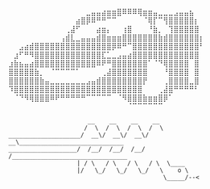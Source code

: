 ⠀⠀⠀⠀⠀⠀⠀⠀⠀⠀⠀⠀⠀⠀⠀⣀⣤⣤⣴⣶⣶⣿⠿⠿⠿⢿⣶⣶⣤⣀⣀⣀⣠⣤⣤⣦⠀⠀
⠀⠀⠀⠀⠀⠀⠀⠀⠀⠀⠀⠀⠀⣴⣿⡿⠿⠛⠛⠉⠉⠀⠀⠀⠀⠀⠈⢿⡏⠉⢻⣿⣿⣿⣿⣿⡆⠀
⠀⠀⠀⠀⠀⠀⠀⠀⠀⠀⠀⢀⣼⠋⠀⠀⠀⣴⣶⡄⠀⠀⢰⣿⠀⠀⠀⠘⣷⡀⠀⢹⣿⣿⣿⣿⣿⠀
⠀⠀⠀⠀⠀⠀⠀⠀⠀⠀⢠⣾⣇⣀⣤⣤⣤⣾⣿⣶⣶⣶⣿⣿⣿⣿⣿⣿⣿⣷⣾⣿⣿⣿⣿⣿⣿⡆
⠀⠀⣠⣴⣾⣿⣿⣿⣿⣿⣿⣿⣿⣿⣿⣿⣿⣿⣿⣿⡿⠿⠛⠉⣿⣿⣿⣿⣿⣿⣿⣿⣿⣿⣿⣿⣿⠃
⠀⣰⠋⠛⠻⣿⣿⣿⣿⣿⣿⣿⣿⣿⣿⣿⣿⣿⣏⣁⣀⣠⣤⣴⣿⣿⣿⣿⣿⣿⣿⣿⣿⣿⣿⣿⣿⠀
⣰⣷⣦⣤⣴⣿⣿⣿⣿⣿⣿⣿⣿⣿⣿⣿⣿⠿⠟⠛⣿⣿⣿⣿⣿⣿⣿⠁⠈⠙⢿⣿⣿⣿⣿⠀⣿⠀
⣿⣿⣿⣿⣿⣷⡀⠀⠈⠉⠉⠉⠉⠁⠀⠀⠀⠀⢀⣼⣿⣿⣿⣿⣿⣿⣿⠀⠀⠀⠘⣿⣿⣿⣿⠀⣿⠀
⣿⣿⣿⣿⣿⣿⣷⣤⣀⣀⣀⣀⣀⣀⣀⣠⣤⣾⣿⣿⣿⣿⣿⣿⣿⣿⡟⠀⠀⠀⢀⣿⣿⣿⣿⣀⣿⠀
⠹⣿⣿⣿⣿⣿⣿⣿⣿⣿⣿⣿⣿⣿⣿⣿⣿⣿⣿⣿⣿⣿⣿⣿⣿⣿⠀⠀⠀⢀⣼⣿⠛⠛⠛⠛⠃⠀
⠀⠈⠙⠻⢿⣿⣿⣿⠿⠟⠛⠛⠛⠛⠛⠉⠉⠉⠉⠉⠀⠈⠻⣿⣿⣿⣷⣶⣶⣿⡿⠁⠀⠀⠀⠀⠀⠀
⠀⠀⠀⠀⠀⠀⠀⠀⠀⠀⠀⠀⠀⠀⠀⠀⠀⠀⠀⠀⠀⠀⠀⠈⠉⠉⠉⠉⠉⠉⠀⠀⠀⠀⠀⠀⠀⠀



```
                      __    __    __    __
                     /  \  /  \  /  \  /  \
____________________/  __\/  __\/  __\/  __\_____________________________
___________________/  /__/  /__/  /__/  /________________________________
                   | / \   / \   / \   / \  \____
                   |/   \_/   \_/   \_/   \    o \
                                           \_____/--<

```
